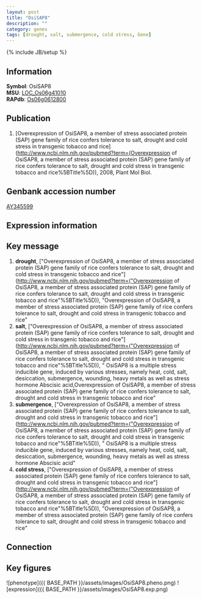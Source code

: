 ```yaml
---
layout: post
title: "OsiSAP8"
description: ""
category: genes
tags: [drought, salt, submergence, cold stress, Gene]
---
```

{% include JB/setup %}

## Information
__Symbol__: OsiSAP8  
__MSU__: [LOC_Os06g41010](http://rice.plantbiology.msu.edu/cgi-bin/ORF_infopage.cgi?orf=LOC_Os06g41010)  
__RAPdb__: [Os06g0612800](http://rapdb.dna.affrc.go.jp/viewer/gbrowse_details/irgsp1?name=Os06g0612800)  

## Publication
1. [Overexpression of OsiSAP8, a member of stress associated protein (SAP) gene family of rice confers tolerance to salt, drought and cold stress in transgenic tobacco and rice](http://www.ncbi.nlm.nih.gov/pubmed?term=(Overexpression of OsiSAP8, a member of stress associated protein (SAP) gene family of rice confers tolerance to salt, drought and cold stress in transgenic tobacco and rice%5BTitle%5D)), 2008, Plant Mol Biol.

## Genbank accession number
[AY345599](http://www.ncbi.nlm.nih.gov/nuccore/AY345599)

## Expression information

## Key message
1. __drought__, ["Overexpression of OsiSAP8, a member of stress associated protein (SAP) gene family of rice confers tolerance to salt, drought and cold stress in transgenic tobacco and rice"](http://www.ncbi.nlm.nih.gov/pubmed?term=("Overexpression of OsiSAP8, a member of stress associated protein (SAP) gene family of rice confers tolerance to salt, drought and cold stress in transgenic tobacco and rice"%5BTitle%5D)), "Overexpression of OsiSAP8, a member of stress associated protein (SAP) gene family of rice confers tolerance to salt, drought and cold stress in transgenic tobacco and rice"
2. __salt__, ["Overexpression of OsiSAP8, a member of stress associated protein (SAP) gene family of rice confers tolerance to salt, drought and cold stress in transgenic tobacco and rice"](http://www.ncbi.nlm.nih.gov/pubmed?term=("Overexpression of OsiSAP8, a member of stress associated protein (SAP) gene family of rice confers tolerance to salt, drought and cold stress in transgenic tobacco and rice"%5BTitle%5D)), " OsiSAP8 is a multiple stress inducible gene, induced by various stresses, namely heat, cold, salt, desiccation, submergence, wounding, heavy metals as well as stress hormone Abscisic acid,Overexpression of OsiSAP8, a member of stress associated protein (SAP) gene family of rice confers tolerance to salt, drought and cold stress in transgenic tobacco and rice"
3. __submergence__, ["Overexpression of OsiSAP8, a member of stress associated protein (SAP) gene family of rice confers tolerance to salt, drought and cold stress in transgenic tobacco and rice"](http://www.ncbi.nlm.nih.gov/pubmed?term=("Overexpression of OsiSAP8, a member of stress associated protein (SAP) gene family of rice confers tolerance to salt, drought and cold stress in transgenic tobacco and rice"%5BTitle%5D)), " OsiSAP8 is a multiple stress inducible gene, induced by various stresses, namely heat, cold, salt, desiccation, submergence, wounding, heavy metals as well as stress hormone Abscisic acid"
4. __cold stress__, ["Overexpression of OsiSAP8, a member of stress associated protein (SAP) gene family of rice confers tolerance to salt, drought and cold stress in transgenic tobacco and rice"](http://www.ncbi.nlm.nih.gov/pubmed?term=("Overexpression of OsiSAP8, a member of stress associated protein (SAP) gene family of rice confers tolerance to salt, drought and cold stress in transgenic tobacco and rice"%5BTitle%5D)), "Overexpression of OsiSAP8, a member of stress associated protein (SAP) gene family of rice confers tolerance to salt, drought and cold stress in transgenic tobacco and rice"

## Connection

## Key figures
![phenotype]({{ BASE_PATH }}/assets/images/OsiSAP8.pheno.png)
![expression]({{ BASE_PATH }}/assets/images/OsiSAP8.exp.png)


